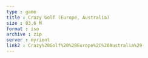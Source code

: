 ```yaml
---
type : game
title : Crazy Golf (Europe, Australia)
size : 83.6 M
format : iso
archive : zip
server : myrient
link2 : Crazy%20Golf%20%28Europe%2C%20Australia%29
---
```

